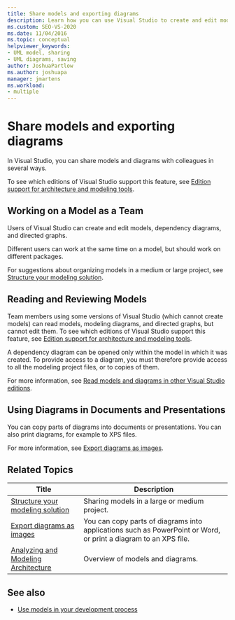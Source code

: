 ```yaml
---
title: Share models and exporting diagrams
description: Learn how you can use Visual Studio to create and edit models, dependency diagrams, and directed graphs.
ms.custom: SEO-VS-2020
ms.date: 11/04/2016
ms.topic: conceptual
helpviewer_keywords:
- UML model, sharing
- UML diagrams, saving
author: JoshuaPartlow
ms.author: joshuapa
manager: jmartens
ms.workload:
- multiple
---
```

# Share models and exporting diagrams
In Visual Studio, you can share models and diagrams with colleagues in several ways.

 To see which editions of Visual Studio support this feature, see [Edition support for architecture and modeling tools](../ide/class-designer/how-to-add-class-diagrams-to-projects.md).

## Working on a Model as a Team
 Users of Visual Studio can create and edit models, dependency diagrams, and directed graphs.

 Different users can work at the same time on a model, but should work on different packages.

 For suggestions about organizing models in a medium or large project, see [Structure your modeling solution](../modeling/structure-your-modeling-solution.md).

## Reading and Reviewing Models
 Team members using some versions of Visual Studio (which cannot create models) can read models, modeling diagrams, and directed graphs, but cannot edit them.  To see which editions of Visual Studio support this feature, see [Edition support for architecture and modeling tools](../modeling/analyze-and-model-your-architecture.md#VersionSupport).

 A dependency diagram can be opened only within the model in which it was created. To provide access to a diagram, you must therefore provide access to all the modeling project files, or to copies of them.

 For more information, see [Read models and diagrams in other Visual Studio editions](../modeling/read-models-and-diagrams-in-other-visual-studio-editions.md).

## Using Diagrams in Documents and Presentations
 You can copy parts of diagrams into documents or presentations. You can also print diagrams, for example to XPS files.

 For more information, see [Export diagrams as images](../modeling/export-diagrams-as-images.md).

## Related Topics

|Title|Description|
|-|-|
|[Structure your modeling solution](../modeling/structure-your-modeling-solution.md)|Sharing models in a large or medium project.|
|[Export diagrams as images](../modeling/export-diagrams-as-images.md)|You can copy parts of diagrams into applications such as PowerPoint or Word, or print a diagram to an XPS file.|
|[Analyzing and Modeling Architecture](../modeling/analyze-and-model-your-architecture.md)|Overview of models and diagrams.|

## See also

- [Use models in your development process](../modeling/use-models-in-your-development-process.md)
